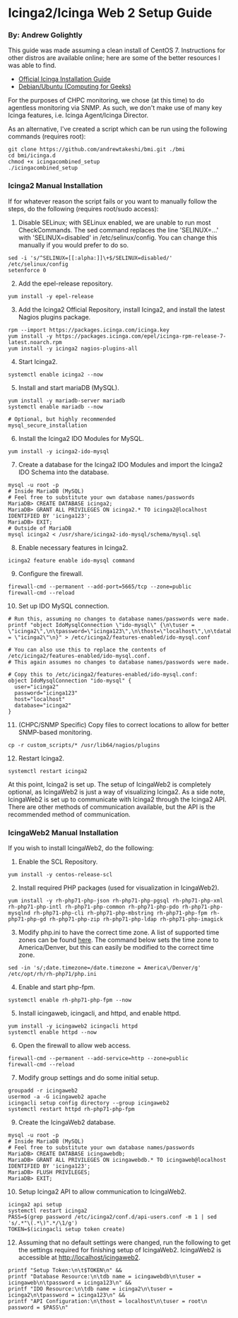 # Icinga2/Icinga Web 2 Setup Guide
### By: Andrew Golightly

This guide was made assuming a clean install of CentOS 7. Instructions for other distros are available online; here are some of the better resources I was able to find. 

- [Official Icinga Installation Guide](https://icinga.com/docs/icinga2/latest/doc/02-installation/)
- [Debian/Ubuntu (Computing for Geeks)](https://computingforgeeks.com/how-to-install-icinga2-monitoring-tool-on-ubuntu-18-04-lts/)

For the purposes of CHPC monitoring, we chose (at this time) to do agentless monitoring via SNMP. As such, we don't make use of many key Icinga features, i.e. Icinga Agent/Icinga Director.

As an alternative, I've created a script which can be run using the following commands (requires root):
```
git clone https://github.com/andrewtakeshi/bmi.git ./bmi
cd bmi/icinga.d
chmod +x icingacombined_setup
./icingacombined_setup
```

### Icinga2 Manual Installation
If for whatever reason the script fails or you want to manually follow the steps, do the following (requires root/sudo access): 

1. Disable SELinux; with SELinux enabled, we are unable to run most CheckCommands. The sed command replaces the line 'SELINUX=...' with 'SELINUX=disabled' in /etc/selinux/config. You can change this manually if you would prefer to do so.
```
sed -i 's/^SELINUX=[[:alpha:]]\+$/SELINUX=disabled/' /etc/selinux/config
setenforce 0
```
2. Add the epel-release repository.
```
yum install -y epel-release
```
3. Add the Icinga2 Official Repository, install Icinga2, and install the latest Nagios plugins package.  
```
rpm --import https://packages.icinga.com/icinga.key
yum install -y https://packages.icinga.com/epel/icinga-rpm-release-7-latest.noarch.rpm
yum install -y icinga2 nagios-plugins-all
```
4. Start Icinga2. 
```
systemctl enable icinga2 --now
```
5. Install and start mariaDB (MySQL).
```
yum install -y mariadb-server mariadb
systemctl enable mariadb --now

# Optional, but highly recommended
mysql_secure_installation
```
6. Install the Icinga2 IDO Modules for MySQL.
```
yum install -y icinga2-ido-mysql
```
7. Create a database for the Icinga2 IDO Modules and import the Icinga2 IDO Schema into the database. 
```
mysql -u root -p
# Inside MariaDB (MySQL)
# Feel free to substitute your own database names/passwords
MariaDB> CREATE DATABASE icinga2;
MariaDB> GRANT ALL PRIVILEGES ON icinga2.* TO icinga2@localhost IDENTIFIED BY 'icinga123';
MariaDB> EXIT;
# Outside of MariaDB
mysql icinga2 < /usr/share/icinga2-ido-mysql/schema/mysql.sql
```
8. Enable necessary features in Icinga2.
```
icinga2 feature enable ido-mysql command
```
9. Configure the firewall.
```
firewall-cmd --permanent --add-port=5665/tcp --zone=public
firewall-cmd --reload
```
10. Set up IDO MySQL connection.
```
# Run this, assuming no changes to database names/passwords were made. 
printf "object IdoMysqlConnection \"ido-mysql\" {\n\tuser = \"icinga2\",\n\tpassword=\"icinga123\",\n\thost=\"localhost\",\n\tdatabase = \"icinga2\"\n}" > /etc/icinga2/features-enabled/ido-mysql.conf

# You can also use this to replace the contents of /etc/icinga2/features-enabled/ido-mysql.conf. 
# This again assumes no changes to database names/passwords were made. 

# Copy this to /etc/icinga2/features-enabled/ido-mysql.conf: 
object IdoMysqlConnection "ido-mysql" {
  user="icinga2"
  password="icinga123"
  host="localhost"
  database="icinga2"
}
```
11. (CHPC/SNMP Specific) Copy files to correct locations to allow for better SNMP-based monitoring.
```
cp -r custom_scripts/* /usr/lib64/nagios/plugins
```
12. Restart Icinga2.
```
systemctl restart icinga2
```

At this point, Icinga2 is set up. The setup of IcingaWeb2 is completely optional, as IcingaWeb2 is just a way of visualizing Icinga2. As a side note, IcingaWeb2 is set up to communicate with Icinga2 through the Icinga2 API. There are other methods of communication available, but the API is the recommended method of communication. 

### IcingaWeb2 Manual Installation

If you wish to install IcingaWeb2, do the following:

1. Enable the SCL Repository.
```
yum install -y centos-release-scl
```
2. Install required PHP packages (used for visualization in IcingaWeb2).
```
yum install -y rh-php71-php-json rh-php71-php-pgsql rh-php71-php-xml rh-php71-php-intl rh-php71-php-common rh-php71-php-pdo rh-php71-php-mysqlnd rh-php71-php-cli rh-php71-php-mbstring rh-php71-php-fpm rh-php71-php-gd rh-php71-php-zip rh-php71-php-ldap rh-php71-php-imagick
```
3. Modify php.ini to have the correct time zone. A list of supported time zones can be found [here](https://www.php.net/manual/en/timezones.php). The command below sets the time zone to America/Denver, but this can easily be modified to the correct time zone. 
```
sed -in 's/;date.timezone=/date.timezone = America\/Denver/g' /etc/opt/rh/rh-php71/php.ini
```
4. Enable and start php-fpm. 
```
systemctl enable rh-php71-php-fpm --now
```
5. Install icingaweb, icingacli, and httpd, and enable httpd. 
```
yum install -y icingaweb2 icingacli httpd
systemctl enable httpd --now
```
6. Open the firewall to allow web access.
```
firewall-cmd --permanent --add-service=http --zone=public
firewall-cmd --reload
```
7. Modify group settings and do some initial setup. 
```
groupadd -r icingaweb2
usermod -a -G icingaweb2 apache
icingacli setup config directory --group icingaweb2
systemctl restart httpd rh-php71-php-fpm
```
9. Create the IcingaWeb2 database. 
```
mysql -u root -p
# Inside MariaDB (MySQL)
# Feel free to substitute your own database names/passwords
MariaDB> CREATE DATABASE icingawebdb;
MariaDB> GRANT ALL PRIVILEGES ON icingawebdb.* TO icingaweb@localhost IDENTIFIED BY 'icinga123';
MariaDB> FLUSH PRIVILEGES;
MariaDB> EXIT;
```
10. Setup Icinga2 API to allow communication to IcingaWeb2.
```
icinga2 api setup
systemctl restart icinga2
PASS=$(grep password /etc/icinga2/conf.d/api-users.conf -m 1 | sed 's/.*"\(.*\)".*/\1/g')
TOKEN=$(icingacli setup token create)
```
12. Assuming that no default settings were changed, run the following to get the settings required for finishing setup of IcingaWeb2. IcingaWeb2 is accessible at [http://localhost/icingaweb2](http://localhost/icingaweb2). 
```
printf "Setup Token:\n\t$TOKEN\n" &&                                                                                                                       
printf "Database Resource:\n\tdb name = icingawebdb\n\tuser = icingaweb\n\tpassword = icinga123\n" &&                                                 
printf "IDO Resource:\n\tdb name = icinga2\n\tuser = icinga2\n\tpassword = icinga123\n" &&                                                        
printf "API Configuration:\n\thost = localhost\n\tuser = root\n        password = $PASS\n" 
```
